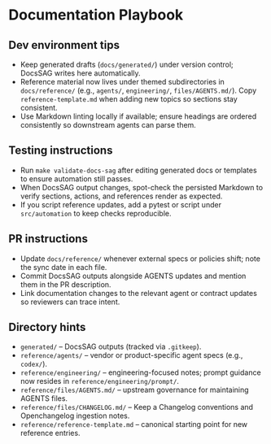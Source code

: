 # Documentation Playbook

## Dev environment tips
- Keep generated drafts (`docs/generated/`) under version control; DocsSAG writes here automatically.
- Reference material now lives under themed subdirectories in `docs/reference/` (e.g., `agents/`, `engineering/`, `files/AGENTS.md/`). Copy `reference-template.md` when adding new topics so sections stay consistent.
- Use Markdown linting locally if available; ensure headings are ordered consistently so downstream agents can parse them.

## Testing instructions
- Run `make validate-docs-sag` after editing generated docs or templates to ensure automation still passes.
- When DocsSAG output changes, spot-check the persisted Markdown to verify sections, actions, and references render as expected.
- If you script reference updates, add a pytest or script under `src/automation` to keep checks reproducible.

## PR instructions
- Update `docs/reference/` whenever external specs or policies shift; note the sync date in each file.
- Commit DocsSAG outputs alongside AGENTS updates and mention them in the PR description.
- Link documentation changes to the relevant agent or contract updates so reviewers can trace intent.

## Directory hints
- `generated/` – DocsSAG outputs (tracked via `.gitkeep`).
- `reference/agents/` – vendor or product-specific agent specs (e.g., `codex/`).
- `reference/engineering/` – engineering-focused notes; prompt guidance now resides in `reference/engineering/prompt/`.
- `reference/files/AGENTS.md/` – upstream governance for maintaining AGENTS files.
- `reference/files/CHANGELOG.md/` – Keep a Changelog conventions and Openchangelog ingestion notes.
- `reference/reference-template.md` – canonical starting point for new reference entries.
